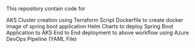This repository contain code  for 

AKS Cluster creation using Terraform Script
Dockerfile to create docker image of spring boot application
Helm Charts to deploy Spring Boot Application to AKS
End to End deployment to above workflow using Azure DevOps Pipeline (YAML File)
